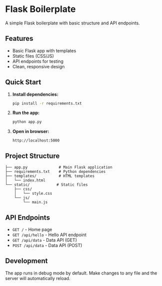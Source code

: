 # Flask Boilerplate

A simple Flask boilerplate with basic structure and API endpoints.

## Features

- Basic Flask app with templates
- Static files (CSS/JS)
- API endpoints for testing
- Clean, responsive design

## Quick Start

1. **Install dependencies:**
   ```bash
   pip install -r requirements.txt
   ```

2. **Run the app:**
   ```bash
   python app.py
   ```

3. **Open in browser:**
   ```
   http://localhost:5000
   ```

## Project Structure

```
├── app.py              # Main Flask application
├── requirements.txt    # Python dependencies
├── templates/          # HTML templates
│   └── index.html
└── static/            # Static files
    ├── css/
    │   └── style.css
    └── js/
        └── main.js
```

## API Endpoints

- `GET /` - Home page
- `GET /api/hello` - Hello API endpoint
- `GET /api/data` - Data API (GET)
- `POST /api/data` - Data API (POST)

## Development

The app runs in debug mode by default. Make changes to any file and the server will automatically reload.

